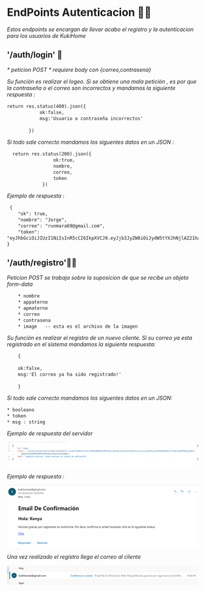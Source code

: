 # EndPoints Autenticacion  👨‍🦰
_Estos endpoints se encargan de llevar acabo el registro y la autenticacion para los usuarios de KukiHome_

## '/auth/login' 👤

_* peticion POST_
_* requiere body con {correo,contrasena}_

_Su función es realizar el logeo. Si se obtiene una mala petición , es por que la contraseña o el correo son incorrectos y mandamos la siguiente respuesta :_
```
return res.status(400).json({
            ok:false,
            msg:'Usuario o contraseña incorrectos'

        })
```

_Si todo sale correcto mandamos los siguentes datos en un JSON :_

```
  return res.status(200).json({
                 ok:true,
                 nombre,
                 correo,
                 token
             })
```          
 _Ejemplo de respuesta :_

```  
 {
    "ok": true,
    "nombre": "Jorge",
    "correo": "runmara69@gmail.com",
    "token": "eyJhbGciOiJIUzI1NiIsInR5cCI6IkpXVCJ9.eyJjb3JyZW8iOiJydW5tYXJhNjlAZ21haWwuY29tIiwibm9tYnJlIjoiSm9yZ2UiLCJpYXQiOjE2MTk0OTM2NDMsImV4cCI6MTYxOTUzNjg0M30.U1TVdTOhmWJIA81W7kEM2mzR0xizpMZ0IsjNtodN4Ak"
}
```  



## '/auth/registro'🙎‍♂️ 

_Peticion POST se trabaja sobre la suposicion de que se recibe un objeto form-data_

``` 
    * nombre
    * appaterno
    * apmaterno
    * correo
    * contrasena
    * image   -- esta es el archivo de la imagen

``` 


_Su función es realizar el registro de un nuevo cliente. Si su correo ya esta registrado en el sistema mandamos la siguiente respuesta:_

``` 
    {
         
    ok:false,
    msg:'El correo ya ha sido registrado!'

    }

``` 
_Si todo sale correcto mandamos los siguentes datos en un JSON:_

``` 
* booleano
* token
* msg : string
``` 


 _Ejemplo de respuesta del servidor_

![Screenshot](resjson.png)


_Ejemplo de respuesta :_

![Screenshot](respuesta.png)

_Una vez realizado el registro llega el correo al cliente_

![Screenshot](correo.png)



